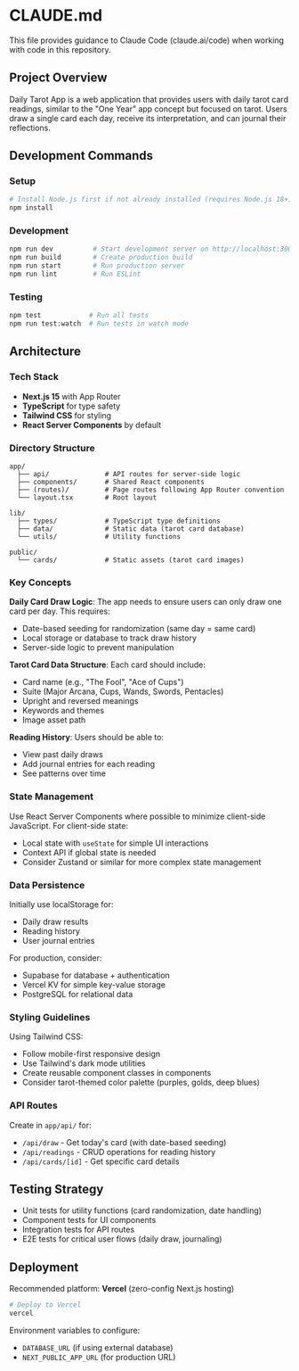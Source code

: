 # CLAUDE.md

This file provides guidance to Claude Code (claude.ai/code) when working with code in this repository.

## Project Overview

Daily Tarot App is a web application that provides users with daily tarot card readings, similar to the "One Year" app concept but focused on tarot. Users draw a single card each day, receive its interpretation, and can journal their reflections.

## Development Commands

### Setup
```bash
# Install Node.js first if not already installed (requires Node.js 18+)
npm install
```

### Development
```bash
npm run dev          # Start development server on http://localhost:3000 (with Turbopack)
npm run build        # Create production build
npm run start        # Run production server
npm run lint         # Run ESLint
```

### Testing
```bash
npm test            # Run all tests
npm run test:watch  # Run tests in watch mode
```

## Architecture

### Tech Stack
- **Next.js 15** with App Router
- **TypeScript** for type safety
- **Tailwind CSS** for styling
- **React Server Components** by default

### Directory Structure

```
app/
  ├── api/              # API routes for server-side logic
  ├── components/       # Shared React components
  ├── (routes)/         # Page routes following App Router convention
  └── layout.tsx        # Root layout

lib/
  ├── types/            # TypeScript type definitions
  ├── data/             # Static data (tarot card database)
  └── utils/            # Utility functions

public/
  └── cards/            # Static assets (tarot card images)
```

### Key Concepts

**Daily Card Draw Logic**: The app needs to ensure users can only draw one card per day. This requires:
- Date-based seeding for randomization (same day = same card)
- Local storage or database to track draw history
- Server-side logic to prevent manipulation

**Tarot Card Data Structure**: Each card should include:
- Card name (e.g., "The Fool", "Ace of Cups")
- Suite (Major Arcana, Cups, Wands, Swords, Pentacles)
- Upright and reversed meanings
- Keywords and themes
- Image asset path

**Reading History**: Users should be able to:
- View past daily draws
- Add journal entries for each reading
- See patterns over time

### State Management

Use React Server Components where possible to minimize client-side JavaScript. For client-side state:
- Local state with `useState` for simple UI interactions
- Context API if global state is needed
- Consider Zustand or similar for more complex state management

### Data Persistence

Initially use localStorage for:
- Daily draw results
- Reading history
- User journal entries

For production, consider:
- Supabase for database + authentication
- Vercel KV for simple key-value storage
- PostgreSQL for relational data

### Styling Guidelines

Using Tailwind CSS:
- Follow mobile-first responsive design
- Use Tailwind's dark mode utilities
- Create reusable component classes in components
- Consider tarot-themed color palette (purples, golds, deep blues)

### API Routes

Create in `app/api/` for:
- `/api/draw` - Get today's card (with date-based seeding)
- `/api/readings` - CRUD operations for reading history
- `/api/cards/[id]` - Get specific card details

## Testing Strategy

- Unit tests for utility functions (card randomization, date handling)
- Component tests for UI components
- Integration tests for API routes
- E2E tests for critical user flows (daily draw, journaling)

## Deployment

Recommended platform: **Vercel** (zero-config Next.js hosting)

```bash
# Deploy to Vercel
vercel
```

Environment variables to configure:
- `DATABASE_URL` (if using external database)
- `NEXT_PUBLIC_APP_URL` (for production URL)

